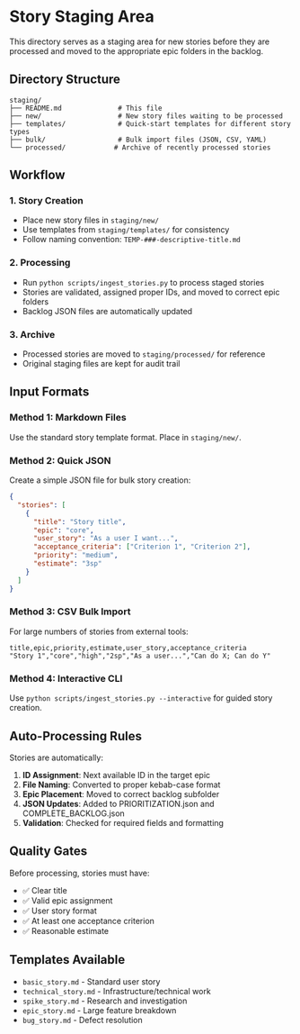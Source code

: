 # Story Staging Area

This directory serves as a staging area for new stories before they are processed and moved to the appropriate epic folders in the backlog.

## Directory Structure

```
staging/
├── README.md              # This file
├── new/                   # New story files waiting to be processed
├── templates/             # Quick-start templates for different story types
├── bulk/                  # Bulk import files (JSON, CSV, YAML)
└── processed/            # Archive of recently processed stories
```

## Workflow

### 1. Story Creation
- Place new story files in `staging/new/`
- Use templates from `staging/templates/` for consistency
- Follow naming convention: `TEMP-###-descriptive-title.md`

### 2. Processing
- Run `python scripts/ingest_stories.py` to process staged stories
- Stories are validated, assigned proper IDs, and moved to correct epic folders
- Backlog JSON files are automatically updated

### 3. Archive
- Processed stories are moved to `staging/processed/` for reference
- Original staging files are kept for audit trail

## Input Formats

### Method 1: Markdown Files
Use the standard story template format. Place in `staging/new/`.

### Method 2: Quick JSON
Create a simple JSON file for bulk story creation:
```json
{
  "stories": [
    {
      "title": "Story title",
      "epic": "core",
      "user_story": "As a user I want...",
      "acceptance_criteria": ["Criterion 1", "Criterion 2"],
      "priority": "medium",
      "estimate": "3sp"
    }
  ]
}
```

### Method 3: CSV Bulk Import
For large numbers of stories from external tools:
```csv
title,epic,priority,estimate,user_story,acceptance_criteria
"Story 1","core","high","2sp","As a user...","Can do X; Can do Y"
```

### Method 4: Interactive CLI
Use `python scripts/ingest_stories.py --interactive` for guided story creation.

## Auto-Processing Rules

Stories are automatically:
1. **ID Assignment**: Next available ID in the target epic
2. **File Naming**: Converted to proper kebab-case format
3. **Epic Placement**: Moved to correct backlog subfolder
4. **JSON Updates**: Added to PRIORITIZATION.json and COMPLETE_BACKLOG.json
5. **Validation**: Checked for required fields and formatting

## Quality Gates

Before processing, stories must have:
- ✅ Clear title
- ✅ Valid epic assignment
- ✅ User story format
- ✅ At least one acceptance criterion
- ✅ Reasonable estimate

## Templates Available

- `basic_story.md` - Standard user story
- `technical_story.md` - Infrastructure/technical work
- `spike_story.md` - Research and investigation
- `epic_story.md` - Large feature breakdown
- `bug_story.md` - Defect resolution
